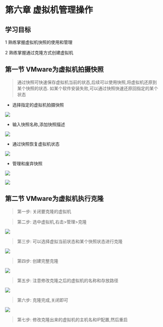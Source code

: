 # 第六章 虚拟机管理操作

## 学习目标

1 熟练掌握虚拟机快照的使用和管理

2 熟练掌握通过克隆方式创建虚拟机

## 第一节 VMware为虚拟机拍摄快照

> 通过快照可快速保存虚拟机当前的状态,后续可以使用快照,将虚拟机还原到某个快照的状态. 如某个软件安装失败,可以通过快照快速还原回指定的某个状态

*   选择指定的虚拟机拍摄快照

![](image/k1_esNXOEn2-b.png)

*   输入快照名称,添加快照描述

![](image/k2_29Oy4a95DH.png)

*   通过快照恢复虚拟机状态

![](image/k3_KAH9nQlPmu.png)

*   管理和废弃快照

![](image/k4_Qb7xVEWTo_.png)

![](image/k5_OPYXZIQ-M_.png)

## 第二节 VMware为虚拟机执行克隆

> 第一步: 关闭要克隆的虚拟机

> 第二步: 选中虚拟机,右击>管理>克隆

![](image/k1__k41GzzHa8.png)

> 第三步: 可以选择虚拟当前状态和某个快照状态进行克隆

![](image/k2_lfYabhEe7r.png)

> 第四步: 创建完整克隆

![](image/k3_6jMbfsPvys.png)

> 第五步: 注意修改克隆之后的虚拟机的名称和存放路径

![](image/k4_lEFFzssV8e.png)

> 第六步: 克隆完成,关闭即可

![](image/k5__Rn6tT7u2A.png)

> 第七步: 修改克隆出来的虚拟机的主机名和IP配置,然后重启
